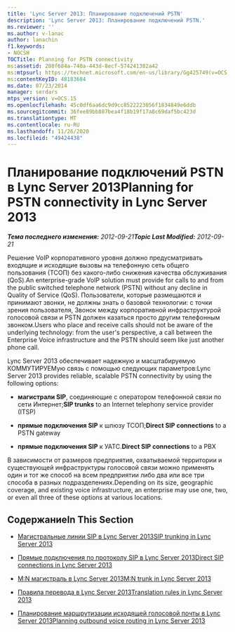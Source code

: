 ```yaml
---
title: 'Lync Server 2013: Планирование подключений PSTN'
description: 'Lync Server 2013: Планирование подключений PSTN.'
ms.reviewer: ''
ms.author: v-lanac
author: lanachin
f1.keywords:
- NOCSH
TOCTitle: Planning for PSTN connectivity
ms:assetid: 280f684a-740a-443d-8ecf-574241382a42
ms:mtpsurl: https://technet.microsoft.com/en-us/library/Gg425749(v=OCS.15)
ms:contentKeyID: 48183684
ms.date: 07/23/2014
manager: serdars
mtps_version: v=OCS.15
ms.openlocfilehash: 45c0df6aa6dc9d9cc8522223056f1834849e6ddb
ms.sourcegitcommit: 36fee89bb887bea4f18b19f17a8c69daf5bc423d
ms.translationtype: MT
ms.contentlocale: ru-RU
ms.lasthandoff: 11/26/2020
ms.locfileid: "49424438"
---
```

# <a name="planning-for-pstn-connectivity-in-lync-server-2013"></a><span data-ttu-id="89f28-103">Планирование подключений PSTN в Lync Server 2013</span><span class="sxs-lookup"><span data-stu-id="89f28-103">Planning for PSTN connectivity in Lync Server 2013</span></span>

<div data-xmlns="http://www.w3.org/1999/xhtml">

<div class="topic" data-xmlns="http://www.w3.org/1999/xhtml" data-msxsl="urn:schemas-microsoft-com:xslt" data-cs="https://msdn.microsoft.com/">

<div data-asp="https://msdn2.microsoft.com/asp">



</div>

<div id="mainSection">

<div id="mainBody"><span data-ttu-id="89f28-104">

<span> </span></span><span class="sxs-lookup"><span data-stu-id="89f28-104">

<span> </span></span></span>

<span data-ttu-id="89f28-105">_**Тема последнего изменения:** 2012-09-21_</span><span class="sxs-lookup"><span data-stu-id="89f28-105">_**Topic Last Modified:** 2012-09-21_</span></span>

<span data-ttu-id="89f28-106">Решение VoIP корпоративного уровня должно предусматривать входящие и исходящие вызовы на телефонную сеть общего пользования (ТСОП) без какого-либо снижения качества обслуживания (QoS).</span><span class="sxs-lookup"><span data-stu-id="89f28-106">An enterprise-grade VoIP solution must provide for calls to and from the public switched telephone network (PSTN) without any decline in Quality of Service (QoS).</span></span> <span data-ttu-id="89f28-107">Пользователи, которые размещаются и принимают звонки, не должны знать о базовой технологии: с точки зрения пользователя, Звонок между корпоративной инфраструктурой голосовой связи и PSTN должен казаться просто другим телефонным звонком.</span><span class="sxs-lookup"><span data-stu-id="89f28-107">Users who place and receive calls should not be aware of the underlying technology: from the user's perspective, a call between the Enterprise Voice infrastructure and the PSTN should seem like just another phone call.</span></span>

<span data-ttu-id="89f28-108">Lync Server 2013 обеспечивает надежную и масштабируемую КОММУТИРУЕМую связь с помощью следующих параметров:</span><span class="sxs-lookup"><span data-stu-id="89f28-108">Lync Server 2013 provides reliable, scalable PSTN connectivity by using the following options:</span></span>

  - <span data-ttu-id="89f28-109">**магистрали SIP**, соединяющие с оператором телефонной связи по сети Интернет;</span><span class="sxs-lookup"><span data-stu-id="89f28-109">**SIP trunks** to an Internet telephony service provider (ITSP)</span></span>

  - <span data-ttu-id="89f28-110">**прямые подключения SIP** к шлюзу ТСОП;</span><span class="sxs-lookup"><span data-stu-id="89f28-110">**Direct SIP connections** to a PSTN gateway</span></span>

  - <span data-ttu-id="89f28-111">**прямые подключения SIP** к УАТС.</span><span class="sxs-lookup"><span data-stu-id="89f28-111">**Direct SIP connections** to a PBX</span></span>

<span data-ttu-id="89f28-112">В зависимости от размеров предприятия, охватываемой территории и существующей инфраструктуры голосовой связи можно применять один и тот же способ на всем предприятии либо два или все три способа в разных подразделениях.</span><span class="sxs-lookup"><span data-stu-id="89f28-112">Depending on its size, geographic coverage, and existing voice infrastructure, an enterprise may use one, two, or even all three of these options at various locations.</span></span>

<div>

## <a name="in-this-section"></a><span data-ttu-id="89f28-113">Содержание</span><span class="sxs-lookup"><span data-stu-id="89f28-113">In This Section</span></span>

  - [<span data-ttu-id="89f28-114">Магистральные линии SIP в Lync Server 2013</span><span class="sxs-lookup"><span data-stu-id="89f28-114">SIP trunking in Lync Server 2013</span></span>](lync-server-2013-sip-trunking.md)

  - [<span data-ttu-id="89f28-115">Прямые подключения по протоколу SIP в Lync Server 2013</span><span class="sxs-lookup"><span data-stu-id="89f28-115">Direct SIP connections in Lync Server 2013</span></span>](lync-server-2013-direct-sip-connections.md)

  - [<span data-ttu-id="89f28-116">M:N магистраль в Lync Server 2013</span><span class="sxs-lookup"><span data-stu-id="89f28-116">M:N trunk in Lync Server 2013</span></span>](lync-server-2013-m-n-trunk.md)

  - [<span data-ttu-id="89f28-117">Правила перевода в Lync Server 2013</span><span class="sxs-lookup"><span data-stu-id="89f28-117">Translation rules in Lync Server 2013</span></span>](lync-server-2013-translation-rules.md)

  - [<span data-ttu-id="89f28-118">Планирование маршрутизации исходящей голосовой почты в Lync Server 2013</span><span class="sxs-lookup"><span data-stu-id="89f28-118">Planning outbound voice routing in Lync Server 2013</span></span>](lync-server-2013-planning-outbound-voice-routing.md)

<span data-ttu-id="89f28-119"></div>

</div>

<span> </span>

</div>

</div>

</span><span class="sxs-lookup"><span data-stu-id="89f28-119"></div>

</div>

<span> </span>

</div>

</div>

</span></span></div>

